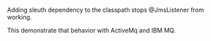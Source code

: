 Adding sleuth dependency to the classpath stops @JmsListener from working.

This demonstrate that behavior with ActiveMq and IBM MQ.
